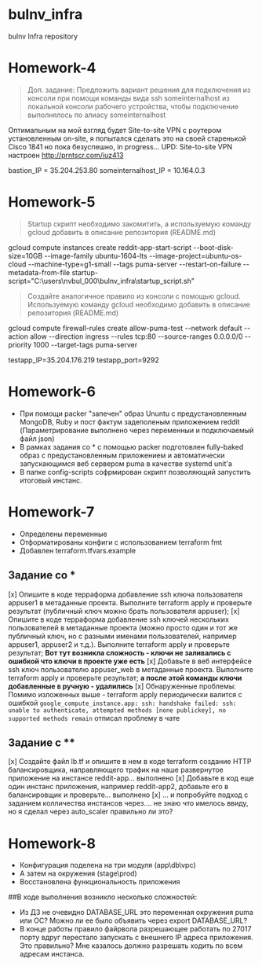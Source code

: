 # bulnv_infra
bulnv Infra repository

# Homework-4
> Доп. задание: Предложить вариант решения для подключения из консоли при помощи команды вида ssh someinternalhost из локальной консоли рабочего устройства, чтобы подключение выполнялось по алиасу someinternalhost

Оптимальным на мой взгляд будет Site-to-site VPN c роутером установленным on-site, я попытался сделать это на своей старенькой Cisco 1841 но пока безуспешно, in progress...
UPD: Site-to-site VPN настроен http://prntscr.com/iuz413

bastion_IP = 35.204.253.80
someinternalhost_IP = 10.164.0.3

# Homework-5

>Startup скрипт необходимо закомитить, а используемую команду gcloud добавить в описание репозитория (README.md)

gcloud compute instances create reddit-app-start-script  --boot-disk-size=10GB   --image-family ubuntu-1604-lts   --image-project=ubuntu-os-cloud   --machine-type=g1-small   --tags puma-server   --restart-on-failure --metadata-from-file startup-script="C:\users\nvbul_000\bulnv_infra\startup_script.sh"

>Создайте аналогичное правило из консоли с помощью gcloud. Используемую команду gcloud необходимо добавить в описание репозитория (README.md)

gcloud compute firewall-rules create allow-puma-test --network default --action allow --direction ingress --rules tcp:80 --source-ranges 0.0.0.0/0 --priority 1000 --target-tags puma-server

testapp_IP=35.204.176.219
testapp_port=9292

# Homework-6
 - При помощи packer "запечен" образ Ununtu с предустановленным MongoDB, Ruby и пост фактум задеполеным приложением reddit (Параметрирование выполнено через переменныи и подключаемый файл json)
 - В рамках задания со * с помощью packer подготовлен fully-baked образ с предустановленным приложением и автоматически запускающимся веб сервером puma в качестве systemd unit'a
 - В папке config-scripts софрмирован скрипт позволяющий запустить итоговый инстанс.

# Homework-7
 - Определены переменные
 - Отформатированы конфиги с использованием terraform fmt
 - Добавлен terraform.tfvars.example

 ## Задание со *
 [x] Опишите в коде терраформа добавление ssh ключа пользователя appuser1 в метаданные проекта.
Выполните terraform apply и проверьте результат (публичный ключ можно брать пользователя
appuser);
 [x] Опишите в коде терраформа добавление ssh ключей нескольких пользователей в метаданные
проекта (можно просто один и тот же публичный ключ, но с разными именами пользователей,
например appuser1, appuser2 и т.д.). Выполните terraform apply и проверьте результат;
**Вот тут возникла сложность - ключи не заливались с ошибкой что ключи в проекте уже есть**
 [x] Добавьте в веб интерфейсе ssh ключ пользователю appuser_web в метаданные проекта. Выполните
terraform apply и проверьте результат;
**а после этой команды ключи добавленные в ручную - удалились**
 [x] Обнаруженные проблемы: Помимо изложенных выше - terraform apply периодически валится с ошибкой `google_compute_instance.app: ssh: handshake failed: ssh: unable to authenticate, attempted methods [none publickey], no supported methods remain` отписал проблему в чате

 ## Задание с **
 [x] Создайте файл lb.tf и опишите в нем в коде terraform создание HTTP балансировщика, направляющего
трафик на наше развернутое приложение на инстансе reddit-app...  выполнено
 [x] Добавьте в код еще один инстанс приложения, например reddit-app2, добавьте его в балансировщик и
проверьте... выполнено
 [x] ... и попробуйте подход с заданием колличества инстансов через....
 не знаю что имелось ввиду, но я сделал через auto_scaler правильно ли это?

 # Homework-8
  - Конфигурация поделена на три модуля (app\db\vpc)
  - А затем на окружения (stage\prod)
  - Восстановлена функциональность приложения 

  ##В ходе выполнения возникло несколько сложностей:
  - Из ДЗ не очевидно DATABASE_URL это переменная окружения puma или ОС? Можно ли ее было объявить через export DATABASE_URL?
  - В конце работы правило файрвола разрешающее работать по 27017 порту вдруг перестало запускать с внешнего IP адреса приложения. Это правильно? Мне казалось должно разрешать ходить по всем адресам инстанса.
